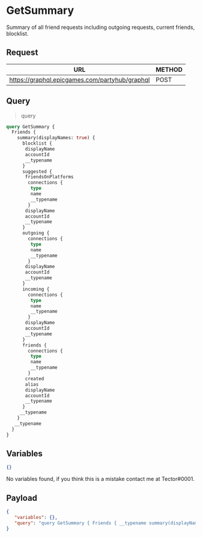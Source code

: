# GetSummary

Summary of all friend requests including outgoing requests, current friends, blocklist.

## Request
| URL | METHOD |
| - | - |
| https://graphql.epicgames.com/partyhub/graphql | POST |

## Query
> query
```graphql
query GetSummary {
  Friends {
    summary(displayNames: true) {
      blocklist {
       displayName
       accountId
       __typename
      }
      suggested {
       friendsOnPlatforms
        connections {
         type
         name
         __typename
        }
       displayName
       accountId
       __typename
      }
      outgoing {
        connections {
         type
         name
         __typename
        }
       displayName
       accountId
       __typename
      }
      incoming {
        connections {
         type
         name
         __typename
        }
       displayName
       accountId
       __typename
      }
      friends {
        connections {
         type
         name
         __typename
        }
       created
       alias
       displayName
       accountId
       __typename
      }
     __typename
    }
   __typename
  }
}
```

## Variables
```json
{}
```
No variables found, if you think this is a mistake contact me at Tector#0001.

## Payload
```json
{
   "variables": {},
   "query": "query GetSummary { Friends { __typename summary(displayNames: true) { __typename friends { __typename accountId displayName alias created connections { __typename name type } } incoming { __typename accountId displayName connections { __typename name type } } outgoing { __typename accountId displayName connections { __typename name type } } suggested { __typename accountId displayName connections { __typename name type } friendsOnPlatforms } blocklist { __typename accountId displayName } } } }"
}
```